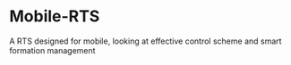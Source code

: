 # Mobile-RTS
A RTS designed for mobile, looking at effective control scheme and smart formation management
